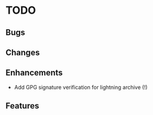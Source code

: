 # TODO

## Bugs

## Changes

## Enhancements

- Add GPG signature verification for lightning archive (!)

## Features
